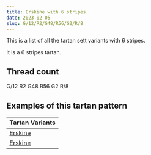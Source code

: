 ```yaml
---
title: Erskine with 6 stripes
date: 2023-02-05
slug: G/12/R2/G48/R56/G2/R/8
---
```

This is a list of all the tartan sett variants with 6 stripes.

It is a 6 stripes tartan.


## Thread count
G/12 R2 G48 R56 G2 R/8

## Examples of this tartan pattern

| Tartan Variants |
|---------------|
| [Erskine](/variants/g/12/r2/g48/r56/g2/r/8-g004c00-rc80000)||
| [Erskine](/variants/g/12/r2/g48/r56/g2/r/8-g008000-rc00000)||
